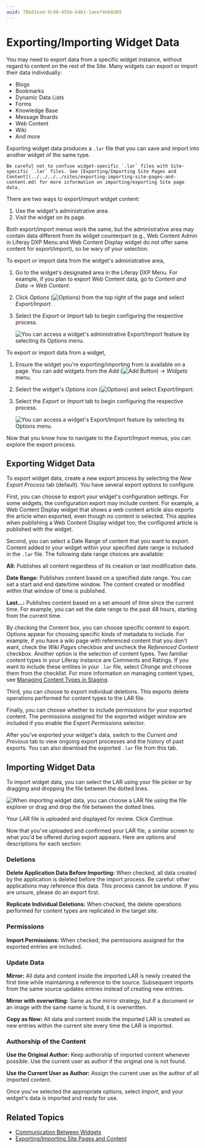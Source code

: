 ```yaml
---
uuid: 78bd1ead-9c98-45bb-b4b1-1aeef4eb8d89
---
```

# Exporting/Importing Widget Data

You may need to export data from a specific widget instance, without regard to content on the rest of the Site. Many widgets can export or import their data individually:

- Blogs
- Bookmarks
- Dynamic Data Lists
- Forms
- Knowledge Base
- Message Boards
- Web Content
- Wiki
- And more

Exporting widget data produces a `.lar` file that you can save and import into another widget of the same type.

```{important}
Be careful not to confuse widget-specific `.lar` files with Site-specific `.lar` files. See [Exporting/Importing Site Pages and Content](../../../../sites/exporting-importing-site-pages-and-content.md) for more information on importing/exporting Site page data.
```

There are two ways to export/import widget content: 

1. Use the widget's administrative area. 
1. Visit the widget on its page. 

Both export/import menus work the same, but the administrative area may contain data different from its widget counterpart (e.g., Web Content Admin in Liferay DXP Menu and Web Content Display widget do not offer same content for export/import), so be wary of your selection.

To export or import data from the widget's administrative area,

1.  Go to the widget's designated area in the Liferay DXP Menu. For example, if you plan to export Web Content data, go to *Content and Data* &rarr; *Web Content*.

1.  Click *Options* (![Options](../../../../../images/icon-actions.png)) from the top right of the page and select *Export/Import*.

1.  Select the *Export* or *Import* tab to begin configuring the respective process.

    ![You can access a widget's administrative *Export/Import* feature by selecting its Options menu.](./exporting-importing-widget-data/images/01.png)

To export or import data from a widget,

1.  Ensure the widget you're exporting/importing from is available on a page. You can add widgets from the *Add* (![Add Button](../../../../../images/icon-add.png)) &rarr; *Widgets* menu.

1.  Select the widget's *Options* icon (![Options](../../../../../images/icon-app-options.png)) and select *Export/Import*.

1.  Select the *Export* or *Import* tab to begin configuring the respective process.

    ![You can access a widget's *Export/Import* feature by selecting its Options menu.](./exporting-importing-widget-data/images/02.png)

Now that you know how to navigate to the *Export/Import* menus, you can explore the export process.

## Exporting Widget Data

To export widget data, create a new export process by selecting the *New Export Process* tab (default). You have several export options to configure.

First, you can choose to export your widget's configuration settings. For some widgets, the configuration export may include content. For example, a Web Content Display widget that shows a web content article also exports the article when exported, even though no content is selected. This applies when publishing a Web Content Display widget too; the configured article is published with the widget.

Second, you can select a Date Range of content that you want to export. Content added to your widget within your specified date range is included in the `.lar` file. The following date range choices are available:

**All:** Publishes all content regardless of its creation or last modification date.

**Date Range:** Publishes content based on a specified date range. You can set a start and end date/time window. The content created or modified within that window of time is published.

**Last...:** Publishes content based on a set amount of time since the current time. For example, you can set the date range to the past 48 hours, starting from the current time.

By checking the *Content* box, you can choose specific content to export. Options appear for choosing specific kinds of metadata to include. For example, if you have a wiki page with referenced content that you don't want, check the *Wiki Pages* checkbox and uncheck the *Referenced Content* checkbox. Another option is the selection of content types. Two familiar content types in your Liferay instance are Comments and Ratings. If you want to include these entities in your `.lar` file, select *Change* and choose them from the checklist. For more information on managing content types, see [Managing Content Types in Staging](../../../../publishing-tools/staging/managing-data-and-content-types-in-staging.md).

Third, you can choose to export individual deletions. This exports delete operations performed for content types to the LAR file.

Finally, you can choose whether to include permissions for your exported content. The permissions assigned for the exported widget window are included if you enable the *Export Permissions* selector.

After you've exported your widget's data, switch to the *Current and Previous* tab to view ongoing export processes and the history of past exports. You can also download the exported `.lar` file from this tab.

## Importing Widget Data

To import widget data, you can select the LAR using your file picker or by dragging and dropping the file between the dotted lines.

![When importing widget data, you can choose a LAR file using the file explorer or drag and drop the file between the dotted lines.](./exporting-importing-widget-data/images/03.png)

Your LAR file is uploaded and displayed for review. Click *Continue*.

Now that you've uploaded and confirmed your LAR file, a similar screen to what you'd be offered during export appears. Here are options and descriptions for each section:

### Deletions

**Delete Application Data Before Importing:** When checked, all data created by the application is deleted before the import process. Be careful: other applications may reference this data. This process cannot be undone. If you are unsure, please do an export first.

**Replicate Individual Deletions:** When checked, the delete operations performed for content types are replicated in the target site.

### Permissions

**Import Permissions:** When checked, the permissions assigned for the exported entries are included.

### Update Data

**Mirror:** All data and content inside the imported LAR is newly created the first time while maintaining a reference to the source. Subsequent imports from the same source updates entries instead of creating new entries.

**Mirror with overwriting:** Same as the mirror strategy, but if a document or an image with the same name is found, it is overwritten.

**Copy as New:** All data and content inside the imported LAR is created as new entries within the current site every time the LAR is imported.

### Authorship of the Content

**Use the Original Author:** Keep authorship of imported content whenever possible. Use the current user as author if the original one is not found.

**Use the Current User as Author:** Assign the current user as the author of all imported content.

Once you've selected the appropriate options, select *Import*, and your widget's data is imported and ready for use.

## Related Topics

- [Communication Between Widgets](./communication-between-widgets.md)
- [Exporting/Importing Site Pages and Content](../../../../sites/exporting-importing-site-pages-and-content.md)
